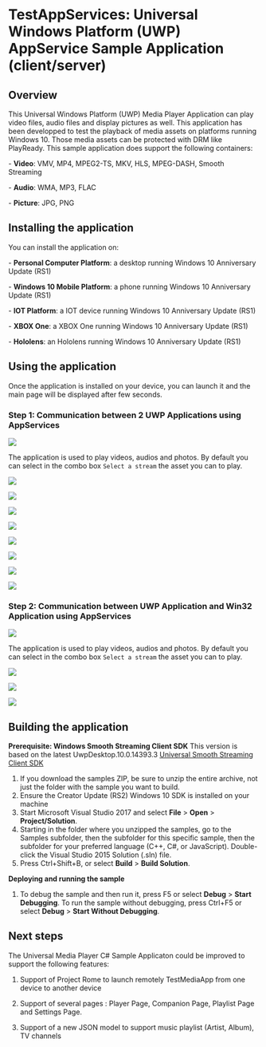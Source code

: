 # TestAppServices: Universal Windows Platform (UWP) AppService Sample Application (client/server)

Overview
--------------
This Universal Windows Platform (UWP) Media Player Application can play video files, audio files and display pictures as well.
This application has been developped to test the playback of media assets on platforms running Windows 10.
Those media assets can be protected with DRM like PlayReady.
This sample application does support the following containers:<p/>
	-   **Video**: VMV, MP4, MPEG2-TS, MKV, HLS, MPEG-DASH, Smooth Streaming</p> 
	-   **Audio**: WMA, MP3, FLAC</p>
	-   **Picture**: JPG, PNG</p>


Installing the application
----------------------------
You can install the application on:<p/>
	- **Personal Computer Platform**: a desktop running Windows 10 Anniversary Update (RS1)</p>
	- **Windows 10 Mobile Platform**: a phone running Windows 10 Anniversary Update (RS1)</p>
	- **IOT Platform**: a IOT device running Windows 10 Anniversary Update (RS1)</p>
	- **XBOX One**: a XBOX One running Windows 10 Anniversary Update (RS1)</p>
	- **Hololens**: an Hololens running Windows 10 Anniversary Update (RS1)</p>

Using the application
----------------------------
Once the application is installed on your device, you can launch it and the main page will be displayed after few seconds.

### Step 1: Communication between 2 UWP Applications using AppServices

![](https://raw.githubusercontent.com/flecoqui/TestAppServices/master/Docs/Step1.png)


The application is used to play videos, audios and photos. By default you can select in the combo box `Select a stream` the asset you can to play.   


![](https://raw.githubusercontent.com/flecoqui/TestAppServices/master/Docs/Step1AppServiceClientApp.png)


![](https://raw.githubusercontent.com/flecoqui/TestAppServices/master/Docs/Step1AppServiceClientApp_1.png)



![](https://raw.githubusercontent.com/flecoqui/TestAppServices/master/Docs/Step1AppServiceClientApp_2.png)


![](https://raw.githubusercontent.com/flecoqui/TestAppServices/master/Docs/Step1AppServiceClientApp_3.png)


![](https://raw.githubusercontent.com/flecoqui/TestAppServices/master/Docs/Step1AppServiceServerApp.png)


![](https://raw.githubusercontent.com/flecoqui/TestAppServices/master/Docs/Step1AppServiceServerApp_1.png)



![](https://raw.githubusercontent.com/flecoqui/TestAppServices/master/Docs/Step1AppServiceServerApp_2.png)


![](https://raw.githubusercontent.com/flecoqui/TestAppServices/master/Docs/Step1AppServiceServerApp_3.png)


### Step 2: Communication between UWP Application and Win32 Application using AppServices

![](https://raw.githubusercontent.com/flecoqui/TestAppServices/master/Docs/Step2.png)

The application is used to play videos, audios and photos. By default you can select in the combo box `Select a stream` the asset you can to play.   

![](https://raw.githubusercontent.com/flecoqui/TestAppServices/master/Docs/Step2AppServiceServerApp.png)


![](https://raw.githubusercontent.com/flecoqui/TestAppServices/master/Docs/Step2AppServiceServerApp_1.png)



![](https://raw.githubusercontent.com/flecoqui/TestAppServices/master/Docs/Step2AppServiceServerApp_2.png)



	
Building the application
----------------

**Prerequisite: Windows Smooth Streaming Client SDK**
This version is based on the latest UwpDesktop.10.0.14393.3 [Universal Smooth Streaming Client SDK](https://visualstudiogallery.msdn.microsoft.com/1e7d4700-7fa8-49b6-8a7b-8d8666685459)

1. If you download the samples ZIP, be sure to unzip the entire archive, not just the folder with the sample you want to build. 
2. Ensure the Creator Update (RS2) Windows 10 SDK is installed on your machine
3. Start Microsoft Visual Studio 2017 and select **File** \> **Open** \> **Project/Solution**.
3. Starting in the folder where you unzipped the samples, go to the Samples subfolder, then the subfolder for this specific sample, then the subfolder for your preferred language (C++, C#, or JavaScript). Double-click the Visual Studio 2015 Solution (.sln) file.
4. Press Ctrl+Shift+B, or select **Build** \> **Build Solution**.


**Deploying and running the sample**
1.  To debug the sample and then run it, press F5 or select **Debug** \> **Start Debugging**. To run the sample without debugging, press Ctrl+F5 or select **Debug** \> **Start Without Debugging**.



Next steps
--------------

The Universal Media Player C# Sample Applicaton could be improved to support the following features:</p>
1.  Support of Project Rome to launch remotely TestMediaApp from one device to another device</p>
2.  Support of several pages : Player Page, Companion Page, Playlist Page and Settings Page.</p>
3.  Support of a new JSON model to support music playlist (Artist, Album), TV channels  </p>

